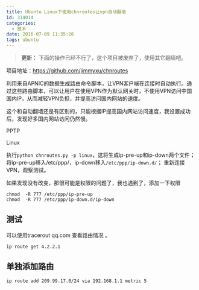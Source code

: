 ```yaml
---
title: Ubuntu Linux下使用chnroutes让vpn自动翻墙
id: 314014
categories:
  - 技术
date: 2016-07-09 11:35:26
tags: ubuntu
---
```


> **更新：**
> 下面的操作已经不行了，这个项目被废弃了，使用其它翻墙吧。

项目地址：https://github.com/jimmyxu/chnroutes

利用来自APNIC的数据生成路由命令脚本，让VPN客户端在连接时自动执行。通过这些路由脚本，可以让用户在使用VPN作为默认网关时，不使用VPN访问中国国内IP，从而减轻VPN负担，并提高访问国内网站的速度。

这个和自动翻墙还是有区别的，只能根据IP提高国内网站访问速度，我设置成功后，发现好多国内网站访问仍然慢。

PPTP

Linux

执行`python chnroutes.py -p linux`，这将生成ip-pre-up和ip-down两个文件；
将ip-pre-up移入/etc/ppp/，ip-down移入`/etc/ppp/ip-down.d/`；
重新连接VPN，观察测试。

如果发现没有改变，那很可能是权限的问题了，我也遇到了，添加一下权限

```
chmod  -R 777 /etc/ppp/ip-pre-up
chmod  -R 777 /etc/ppp/ip-down.d/ip-down
```

## 测试

可以使用tracerout qq.com 查看路由情况 。

```
ip route get 4.2.2.1
```

## 单独添加路由

```
ip route add 209.99.17.0/24 via 192.168.1.1 metric 5
```
